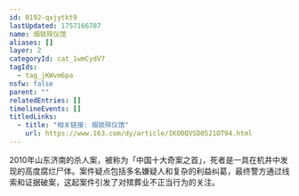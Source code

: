 ```yaml
---
id: 0192-qxjytkt9
lastUpdated: 1757166787
name: 烟锁殡仪馆
aliases: []
layer: 2
categoryId: cat_1wmCydV7
tagIds:
  - tag_jKWvm6pa
nsfw: false
parent: ""
relatedEntries: []
timelineEvents: []
titledLinks:
  - title: "相关链接: 烟锁殡仪馆"
    url: https://www.163.com/dy/article/IKO0QVSD0521OT94.html
---
```


2010年山东济南的杀人案，被称为「中国十大奇案之首」，死者是一具在机井中发现的高度腐烂尸体。案件疑点包括多名嫌疑人和复杂的利益纠葛，最终警方通过线索和证据破案，这起案件引发了对殡葬业不正当行为的关注。